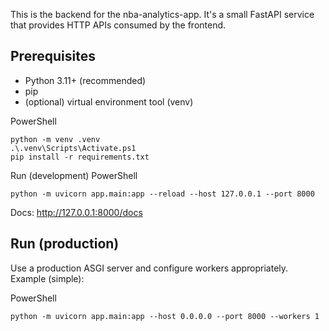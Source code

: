 This is the backend for the nba-analytics-app. It's a small FastAPI service that provides HTTP APIs consumed by the frontend.

Prerequisites
-------------
- Python 3.11+ (recommended)
- pip
- (optional) virtual environment tool (venv)

PowerShell
```
python -m venv .venv
.\.venv\Scripts\Activate.ps1
pip install -r requirements.txt
```

Run (development)
PowerShell
```
python -m uvicorn app.main:app --reload --host 127.0.0.1 --port 8000
```

Docs:
http://127.0.0.1:8000/docs

Run (production)
----------------
Use a production ASGI server and configure workers appropriately. Example (simple):

PowerShell
```
python -m uvicorn app.main:app --host 0.0.0.0 --port 8000 --workers 1
```